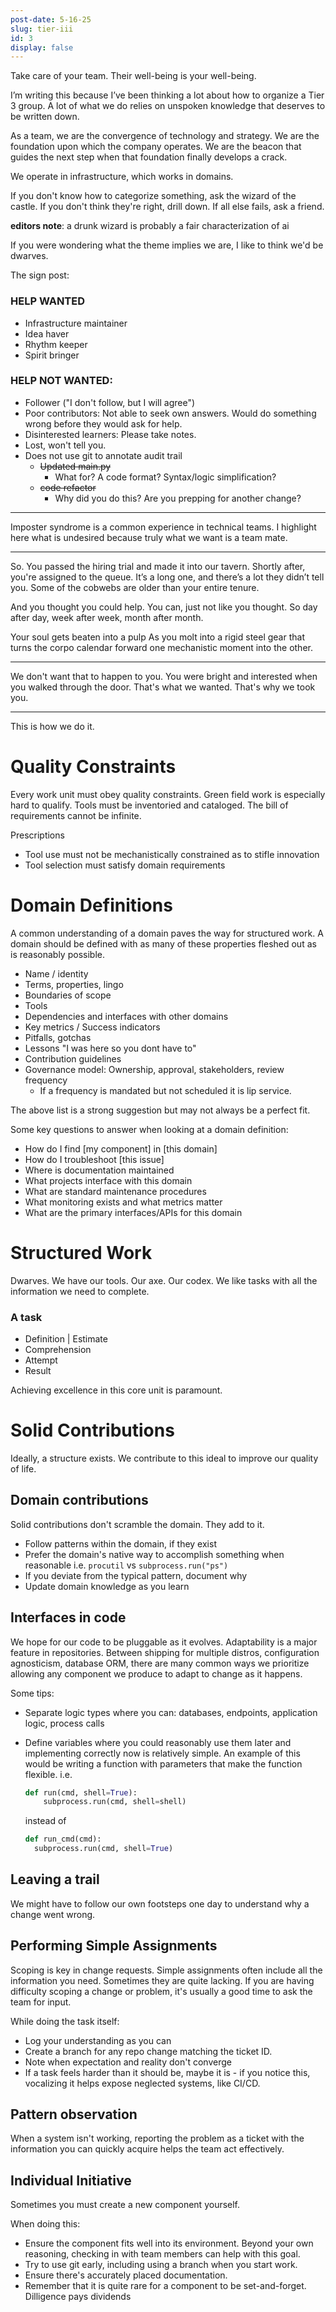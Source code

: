 ```yaml
---
post-date: 5-16-25
slug: tier-iii
id: 3
display: false
---
```


Take care of your team. Their well-being is your well-being.

I’m writing this because I’ve been thinking a lot about how to organize a Tier 3 
group. 
A lot of what we do relies on unspoken knowledge that deserves to be written
down.

As a team, we are the convergence of technology and strategy.
We are the foundation upon which the company operates.
We are the beacon that guides the next step when that foundation finally develops
a crack.

We operate in infrastructure, which works in domains.

If you don't know how to categorize something, ask the wizard of the castle.
If you don't think they're right, drill down. If all else fails, ask a friend.

**editors note**: a drunk wizard is probably a fair characterization of ai

If you were wondering what the theme implies we are, I like to think we'd be 
dwarves.

The sign post:

### HELP WANTED

- Infrastructure maintainer
- Idea haver
- Rhythm keeper
- Spirit bringer

### HELP NOT WANTED:

- Follower ("I don't follow, but I will agree")
- Poor contributors: Not able to seek own answers. Would do something wrong 
before they would ask for help.
- Disinterested learners: Please take notes.
- Lost, won't tell you.
- Does not use git to annotate audit trail
  - ~~Updated main.py~~
    - What for? A code format? Syntax/logic simplification?
  - ~~code refactor~~
    - Why did you do this? Are you prepping for another change? 

---

Imposter syndrome is a common experience in technical teams. I highlight here
what is undesired because truly what we want is a team mate.

---

So. You passed the hiring trial and made it into our tavern.
Shortly after, you're assigned to the queue. 
It’s a long one, and there’s a lot they didn’t tell you. Some of the cobwebs are
older than your entire tenure.

And you thought you could help.
You can, just not like you thought.
So day after day, week after week, month after month.

Your soul gets beaten into a pulp
As you molt into a rigid steel gear that turns the corpo calendar forward
one mechanistic moment into the other.

---

We don't want that to happen to you.
You were bright and interested when you walked through the door.
That's what we wanted. That's why we took you.

---

This is how we do it.

# Quality Constraints

Every work unit must obey quality constraints.
Green field work is especially hard to qualify.
Tools must be inventoried and cataloged. The bill of requirements cannot be infinite.

Prescriptions

- Tool use must not be mechanistically constrained as to stifle innovation
- Tool selection must satisfy domain requirements

# Domain Definitions

A common understanding of a domain paves the way for structured work.
A domain should be defined with as many of these properties fleshed out as is
reasonably possible.

- Name / identity
- Terms, properties, lingo
- Boundaries of scope
- Tools
- Dependencies and interfaces with other domains
- Key metrics / Success indicators
- Pitfalls, gotchas
- Lessons "I was here so you dont have to"
- Contribution guidelines
- Governance model: Ownership, approval, stakeholders, review frequency
  - If a frequency is mandated but not scheduled it is lip service.

The above list is a strong suggestion but may not always be a perfect fit.

Some key questions to answer when looking at a domain definition:

- How do I find [my component] in [this domain]
- How do I troubleshoot [this issue]
- Where is documentation maintained
- What projects interface with this domain
- What are standard maintenance procedures
- What monitoring exists and what metrics matter
- What are the primary interfaces/APIs for this domain

Structured Work
===============

Dwarves.
We have our tools. Our axe. Our codex.
We like tasks with all the information we need to complete.

### A task
* Definition | Estimate
* Comprehension
* Attempt
* Result

Achieving excellence in this core unit is paramount.
<!-- Getting better at this core unit is something we can discuss as a team. -->

<!-- I would like to use this as the core unit.
Tasks are punched in.
You may end up on a tangent.
Log where your tangent took you.
If the task deviates as written, you:
* Remove the estimate
* Give a comment regarding the deviation
* Change the task status to pending review

 -->


# Solid Contributions

Ideally, a structure exists. We contribute to this ideal to improve our quality of life.

## Domain contributions
Solid contributions don't scramble the domain. They add to it.

* Follow patterns within the domain, if they exist
* Prefer the domain's native way to accomplish something when reasonable 
i.e. `procutil` vs `subprocess.run("ps")`
* If you deviate from the typical pattern, document why
* Update domain knowledge as you learn


## Interfaces in code
We hope for our code to be pluggable as it evolves. Adaptability is a major
feature in repositories. Between shipping for multiple distros, configuration
agnosticism, database ORM, there are many common ways we prioritize allowing
any component we produce to adapt to change as it happens. 

Some tips:
* Separate logic types where you can: databases, endpoints, application logic, 
process calls
* Define variables where you could reasonably use them later and implementing 
correctly now is relatively simple. An example of this would be writing a 
function with parameters that make the function flexible. i.e. 
  ```python
  def run(cmd, shell=True):
      subprocess.run(cmd, shell=shell)
  ```
  instead of

  ```python
  def run_cmd(cmd):
    subprocess.run(cmd, shell=True)
  ```

## Leaving a trail
We might have to follow our own footsteps one day to understand why a change 
went wrong.


## Performing Simple Assignments
Scoping is key in change requests. Simple assignments often include all the 
information you need. Sometimes they are quite lacking. If you are having 
difficulty scoping a change or problem, it's usually a good time to ask the 
team for input.

While doing the task itself:
* Log your understanding as you can
* Create a branch for any repo change matching the ticket ID.
* Note when expectation and reality don't converge
* If a task feels harder than it should be, maybe it is - if you notice this, 
vocalizing it helps expose neglected systems, like CI/CD.


## Pattern observation
When a system isn't working, reporting the problem as a ticket with the information
you can quickly acquire helps the team act effectively.


## Individual Initiative
Sometimes you must create a new component yourself.

When doing this:
* Ensure the component fits well into its environment. Beyond your own reasoning,
checking in with team members can help with this goal.
* Try to use git early, including using a branch when you start work.
* Ensure there's accurately placed documentation.
* Remember that it is quite rare for a component to be set-and-forget. 
  Dilligence pays dividends